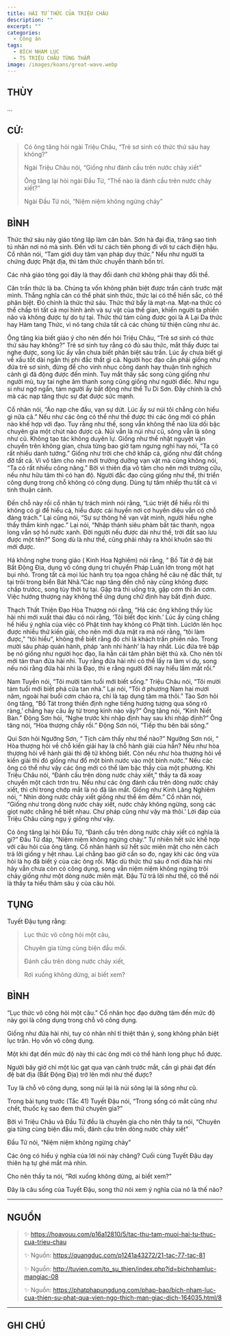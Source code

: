 ```yaml
---
title: HÀI TỬ THỨC CỦA TRIỆU CHÂU
description: ""
excerpt: ""
categories:
  - Công án
tags:
  - BÍCH NHAM LỤC
  - TS TRIỆU CHÂU TÙNG THẨM
image: /images/koans/great-wave.webp
---
```


## THÙY

...

## CỬ:

> Có ông tăng hỏi ngài Triệu Châu, “Trẻ sơ sinh có thức thứ sáu hay không?” 
> 
> Ngài Triệu Châu nói, “Giống như đánh cầu trên nước chảy xiết” 
> 
> Ông tăng lại hỏi ngài Đầu Tử, “Thế nào là đánh cầu trên nước chảy xiết?” 
> 
> Ngài Đầu Tử nói, “Niệm niệm không ngừng chảy”

## BÌNH

Thức thứ sáu này giáo tông lập làm căn bản. Sơn hà đại địa, trăng sao tinh tú nhân nơi nó mà sinh. Đến với tư cách tiên phong đi với tư cách điện hậu. Cổ nhân nói, “Tam giới duy tâm vạn pháp duy thức.” Nếu như người ta chứng được Phật địa, thì tâm thức chuyển thành bốn trí. 

Các nhà giáo tông gọi đây là thay đổi danh chứ không phải thay đổi thể.

Căn trần thức là ba. Chúng ta vốn không phân biệt được trần cảnh trước mặt mình. Thắng nghĩa căn có thể phát sinh thức, thức lại có thể hiển sắc, có thể phân biệt. Đó chính là thức thứ sáu. Thức thứ bẩy là mạt-na. Mạt-na thức có thể chấp trì tất cả mọi hình ảnh và sự vật của thế gian, khiến người ta phiền não và không được tự do tự tại. Thức thứ tám cũng được gọi là A Lại Da thức hay Hàm tang Thức, vì nó tang chứa tất cả các chủng từ thiện cũng như ác.

Ông tăng kia biết giáo ý cho nên đến hỏi Triệu Châu, “Trẻ sơ sinh có thức thứ sáu hay không?” Trẻ sơ sinh tuy rằng có đủ sáu thức, mắt thấy được tai nghe được, song lúc ấy vẫn chưa biết phân biệt sáu trần. Lúc ấy chưa biết gì về xấu tốt dài ngắn thị phi đắc thất gì cả. Người học đạo cần phải giống như đứa trẻ sơ sinh, đừng để cho vinh nhục công danh hay thuận tình nghịch cảnh gì đã động được đến mình. Tuy mắt thấy sắc song cũng giống như người mù, tuy tai nghe âm thanh song cũng giống như người điếc. Như ngu si như ngớ ngẩn, tám người ấy bất động như thể Tu Di Sơn. Đây chính là chỗ mà các nạp tăng thực sự đạt được sức mạnh.

Cổ nhân nói, “Áo nạp che đầu, vạn sự dứt. Lúc ấy sư núi tôi chẳng còn hiểu gì nữa cả.” Nếu như các ông có thể như thế được thì các ông mới có phần nào khế hợp với đạo. Tuy rằng như thế, song vẫn không thể nào lừa dối bậc chuyên gia một chút nào được cả. Núi vẫn là núi như cũ, sông vẫn là sông như cũ. Không tạo tác không duyên lự. Giống như thể nhật nguyệt vận chuyển trên không gian, chưa từng bao giờ tạm ngưng nghỉ hay nói, ”Ta có rất nhiều danh tướng.” Giống như trời che chở khắp cả, giống như đất chống đỡ tất cả. Vì vô tâm cho nên mới trưởng dưỡng vạn vật mà cũng không nói, “Ta có rất nhiều công năng.” Bởi vì thiên địa vô tâm cho nên mới trường cữu, nếu như hữu tâm thì có hạn độ. Người đắc đạo cũng giống như thế, thi triển công dụng trong chỗ không có công dụng. Dùng tự tâm nhiếp thu tất cả vi tinh thuận cảnh.

Đến chỗ này rồi cổ nhân tự trách mình nói rằng, “Lúc triệt để hiểu rồi thì không có gì để hiểu cả, hiểu được cái huyền nơi cơ huyền diệu vẫn có chỗ đáng trách.” Lại cũng nói, “Sự sự thông hề vạn vật minh, người hiểu nghe thấy thầm kinh ngạc.” Lại nói, “Nhập thánh siêu phàm bất tác thanh, ngọa long vẫn sợ hồ nước xanh. Đời người nếu được dài như thế, trời đất sao lưu được một tên?” Song dù là như thế, cũng phải nhảy ra khỏi khuôn sáo thì mới được.

Há không nghe trong giáo ( Kinh Hoa Nghiêm) nói rằng, “ Bồ Tát ở đệ bát Bất Động Địa, dụng vô công dụng trí chuyển Pháp Luân lớn trong một hạt bụi nhỏ. Trong tất cả mọi lúc hành trụ tọa ngọa chẳng hề câu nệ đắc thất, tự tại trôi trong biển Bát Nhã.”Các nạp tăng đến chỗ này cũng không được chấp trướcc, song tùy thời tự tại. Gặp trà thì uống trà, gặp cơm thì ăn cơm. Việc hướng thượng này không thể ứng dụng chữ định hay bất định được.

Thạch Thất Thiện Đạo Hòa Thượng nói rằng, “Há các ông không thấy lúc hài nhi mới xuất thai đâu có nói rằng, ‘Tôi biết đọc kinh.’ Lúc ấy cũng chẳng hề hiểu ý nghĩa của việc có Phật tính hay không có Phật tính. Lúclớn lên học được nhiều thứ kiến giải, cho nên mới đưa mặt ra mà nói rằng, “tôi làm được,” “tôi hiểu”, không thể biết rằng đó chỉ là khách trần phiền não. Trong mười sáu pháp quán hành, pháp ‘anh nhi hành’ là hay nhất. Lúc đứa trẻ bập bẹ nó giống như người học đạo, lìa hẳn cái tâm phân biệt thủ xã. Cho nên tôi mới tán than đứa hài nhi. Tuy rằng đứa hài nhi có thể lấy ra làm ví dụ, song nếu nói rằng đứa hài nhi là Đạo, thì e rằng người đời nay hiểu lầm mất rồi.”

Nam Tuyền nói, “Tôi mười tám tuổi mới biết sống.” Triệu Châu nói, “Tôi mười tám tuổi mới biết phá cửa tan nhà.” Lại nói, “Tôi ở phương Nam hai mươi năm, ngoài hai buổi cơm cháo ra, chỉ là tạp dụng tâm mà thôi.” Tào Sơn hỏi ông tăng, “Bồ Tát trong thiền định nghe tiếng hương tượng qua sông rõ ràng,’ chẳng hay câu ấy từ trong kinh nào vậy?” Ông tăng nói, “Kinh Niết Bàn.” Động Sơn hỏi, “Nghe trước khi nhập định hay sau khi nhập định?” Ông tăng nói, “Hòa thượng chẩy rồi.” Động Sơn nói, “Tiếp thu bên bãi sông.”

Qui Sơn hỏi Ngưỡng Sơn, “ Tịch cảm thấy như thế nào?” Ngưỡng Sơn nói, “ Hòa thượng hỏi về chỗ kiến giải hay là chỗ hành giải của hắn? Nếu như hòa thượng hỏi về hành giải thì đệ tử không biết. Còn nếu như hòa thượng hỏi về kiến giải thì đó giống như đổ một bình nước vào một bình nước.” Nếu các ông có thể như vậy các ông mới có thể làm bậc thầy của một phương. Khi Triệu Châu nói, “Đánh cầu trên dòng nước chảy xiết,” thầy ta đã xoay chuyển một cách trơn tru. Nếu như các ông đánh cầu trên dòng nước chảy xiết, thì chỉ trong chớp mắt là nó đã lăn mất. Giống như Kinh Lăng Nghiêm nói, “ Nhìn dòng nước chảy xiết giống như thể êm đềm.” Cổ nhân nói, “Giống như trong dòng nước chảy xiết, nước chảy không ngừng, song các giọt nước chẳng hề biết nhau. Chư pháp cũng như vậy mà thôi.’ Lời đáp của Triệu Châu cũng ngụ ý giống như vậy.

Có ông tăng lại hỏi Đầu Tử, “Đánh cầu trên dòng nước chảy xiết có nghĩa là gì?” Đầu Tử đáp, “Niệm niệm không ngừng chảy.” Tự nhiên hết sức khế hợp với câu hỏi của ông tăng. Cổ nhân hành sử hết sức miên mật cho nên cách trả lời giống y hệt nhau. Lại chẳng bao giờ cần so đo, ngay khi các ông vừa hỏi là họ đã biết ý của các ông rồi. Mặc dù thức thứ sáu ở nơi đứa hài nhi hãy vẫn chưa còn có công dụng, song vẫn niệm niệm không ngừng trôi chảy giống như một dòng nước miên mật. Đậu Tử trả lời như thế, có thể nói là thầy ta hiểu thâm sâu ý của câu hỏi.

## TỤNG

Tuyết Đậu tụng rằng:

> Lục thức vô công hỏi một câu,
>
> Chuyên gia từng cùng biện đầu mối.
>
> Đánh cầu trên dòng nước chảy xiết,
>
> Rơi xuống không dừng, ai biết xem?

## BÌNH

“Lục thức vô công hỏi một câu.” Cổ nhân học đạo dưỡng tâm đến mức độ này gọi là công dụng trong chỗ vô công dụng. 

Giống như đứa hài nhi, tuy có nhãn nhĩ tĩ thiệt thân ý, song không phân biệt lục trần. Họ vốn vô công dụng. 

Một khi đạt đến mức độ này thì các ông mới có thể hành long phục hổ được. 

Người bây giờ chỉ một lúc gạt qua vạn cảnh trước mắt, cần gì phải đạt đến đệ bát địa (Bất Động Địa) trở lên mới như thế được? 

Tuy là chỗ vô công dụng, song núi lại là núi sông lại là sông như cũ.

Trong bài tụng trước (Tắc 41) Tuyết Đậu nói, “Trong sống có mắt cũng như chết, thuốc kỵ sao đem thử chuyên gia?” 

Bởi vì Triệu Châu và Đầu Tử đều là chuyên gia cho nên thầy ta nói, “Chuyên gia từng cùng biện đầu mối, đánh cầu trên dòng nước chảy xiết” 

Đầu Tử nói, “Niệm niệm không ngừng chảy” 

Các ông có hiểu ý nghĩa của lời nói này chăng? Cuối cùng Tuyết Đậu dạy thiên hạ tự ghé mắt mà nhìn. 

Cho nên thầy ta nói, “Rơi xuống không dừng, ai biết xem?” 

Đây là câu sống của Tuyết Đậu, song thử nói xem ý nghĩa của nó là thế nào?

<hr class="blog-rule" />

## NGUỒN

> ✨ https://hoavouu.com/p16a12810/5/tac-thu-tam-muoi-hai-tu-thuc-cua-trieu-chau
>
> ✨ Nguồn: https://quangduc.com/p1241a43272/21-tac-77-tac-81
>
> ✨ Nguồn: http://tuvien.com/to_su_thien/index.php?id=bichnhamluc-mangiac-08
>
> ✨ Nguồn: https://phatphapungdung.com/phap-bao/bich-nham-luc-cua-thien-su-phat-qua-vien-ngo-thich-man-giac-dich-164035.html/8

<hr class="blog-rule" />

## GHI CHÚ

[^1]: ⭐️ <a href="/masters/zhaozhou-congshen" target="_blank">🔗 TS TRIỆU CHÂU TÙNG THẨM</a>
